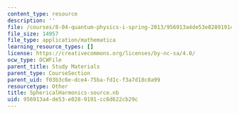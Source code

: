```yaml
---
content_type: resource
description: ''
file: /courses/8-04-quantum-physics-i-spring-2013/956913a4de53e0289191cc6d622cb29c_SphericalHarmonics-source.nb
file_size: 14957
file_type: application/mathematica
learning_resource_types: []
license: https://creativecommons.org/licenses/by-nc-sa/4.0/
ocw_type: OCWFile
parent_title: Study Materials
parent_type: CourseSection
parent_uid: f03b3c6e-dce4-75ba-fd1c-f3a7d18c8a99
resourcetype: Other
title: SphericalHarmonics-source.nb
uid: 956913a4-de53-e028-9191-cc6d622cb29c
---
```

